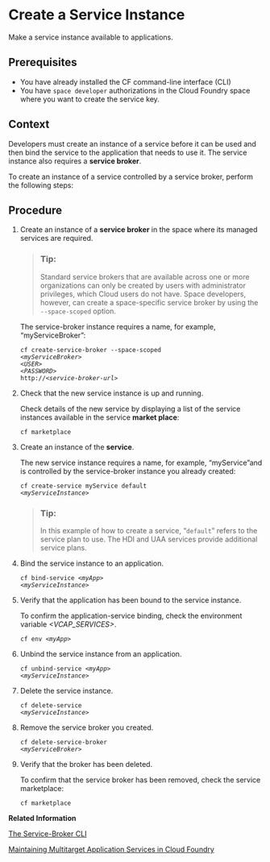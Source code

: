 <!-- loio355f3b1ded1c462d932835691fe26633 -->

# Create a Service Instance

Make a service instance available to applications.



<a name="loio355f3b1ded1c462d932835691fe26633__prereq_q5r_3wv_gnb"/>

## Prerequisites

-   You have already installed the CF command-line interface \(CLI\)
-   You have `space developer` authorizations in the Cloud Foundry space where you want to create the service key.



## Context

Developers must create an instance of a service before it can be used and then bind the service to the application that needs to use it. The service instance also requires a **service broker**.

To create an instance of a service controlled by a service broker, perform the following steps:



## Procedure

1.  Create an instance of a **service broker** in the space where its managed services are required.

    > ### Tip:  
    > Standard service brokers that are available across one or more organizations can only be created by users with administrator privileges, which Cloud users do not have. Space developers, however, can create a space-specific service broker by using the `--space-scoped` option.

    The service-broker instance requires a name, for example, “myServiceBroker”:

    <code>cf create-service-broker --space-scoped <i class="varname">&lt;myServiceBroker&gt;</i> <i class="varname">&lt;USER&gt;</i> <i class="varname">&lt;PASSWORD&gt;</i> http://<i class="varname">&lt;service-broker-url&gt;</i></code>

2.  Check that the new service instance is up and running.

    Check details of the new service by displaying a list of the service instances available in the service **market place**:

    `cf marketplace`

3.  Create an instance of the **service**.

    The new service instance requires a name, for example, “myService”and is controlled by the service-broker instance you already created:

    <code>cf create-service myService default <i class="varname">&lt;myServiceInstance&gt;</i></code>

    > ### Tip:  
    > In this example of how to create a service, “`default`” refers to the service plan to use. The HDI and UAA services provide additional service plans.

4.  Bind the service instance to an application.

    <code>cf bind-service <i class="varname">&lt;myApp&gt;</i> <i class="varname">&lt;myServiceInstance&gt;</i></code>

5.  Verify that the application has been bound to the service instance.

    To confirm the application-service binding, check the environment variable *<VCAP\_SERVICES\>*.

    <code>cf env <i class="varname">&lt;myApp&gt;</i></code> 

6.  Unbind the service instance from an application.

    <code>cf unbind-service <i class="varname">&lt;myApp&gt;</i> <i class="varname">&lt;myServiceInstance&gt;</i></code>

7.  Delete the service instance.

    <code>cf delete-service <i class="varname">&lt;myServiceInstance&gt;</i></code>

8.  Remove the service broker you created.

    <code>cf delete-service-broker <i class="varname">&lt;myServiceBroker&gt;</i></code>

9.  Verify that the broker has been deleted.

    To confirm that the service broker has been removed, check the service marketplace:

    `cf marketplace`


**Related Information**  


[The Service-Broker CLI](the-service-broker-cli-c1fb23c.md "Maintain and manage Cloud Foundry services and service brokers, for example: list, create, delete, bind, and update.")

[Maintaining Multitarget Application Services in Cloud Foundry](maintaining-multitarget-application-services-in-cloud-foundry-33e3c59.md "In Cloud Foundry, applications can make use of services managed by a service broker.")

